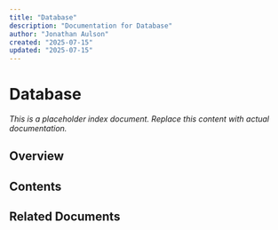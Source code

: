 ```yaml
---
title: "Database"
description: "Documentation for Database"
author: "Jonathan Aulson"
created: "2025-07-15"
updated: "2025-07-15"
---
```


# Database

*This is a placeholder index document. Replace this content with actual documentation.*

## Overview

## Contents

## Related Documents

